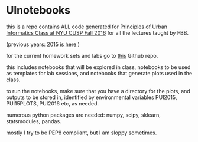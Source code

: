 # UInotebooks


this is a repo contains ALL code generated for [Principles of Urban Informatics Class at NYU CUSP Fall 2016](http://cosmo.nyu.edu/~fb55/PUI2016/) for all the lectures taught by FBB. 

(previous years: [2015 is here ](http://cosmo.nyu.edu/~fb55/UI_CUSP_2015))

for the current homework sets and labs go to [this](http://github.com/fedhere/PUI2016) Github repo.



this includes notebooks that will be explored in class, notebooks to be used as templates for lab sessions, and notebooks that generate plots used in the class.

to run the notebooks, make sure that you have a directory for the plots, and outputs to be stored in, identified by environmental variables PUI2015, PUI15PLOTS, PUI2016 etc, as needed.

numerous python packages are needed: numpy, scipy, sklearn, statsmodules, pandas. 

mostly I try to be PEP8 compliant, but I am sloppy sometimes. 


